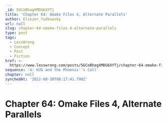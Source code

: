 ```yaml
---
_id: 5GCoBhagXMDG6XYTj
title: 'Chapter 64: Omake Files 4, Alternate Parallels'
author: Eliezer_Yudkowsky
url: null
slug: chapter-64-omake-files-4-alternate-parallels
type: post
tags:
  - LessWrong
  - Concept
  - Post
  - Fiction
href: >-
  https://www.lesswrong.com/posts/5GCoBhagXMDG6XYTj/chapter-64-omake-files-4-alternate-parallels
sequence: '4: HJG and the Phoenix''s Call'
chapter: null
synchedAt: '2022-08-30T08:17:41.790Z'
---
```

# Chapter 64: Omake Files 4, Alternate Parallels

